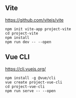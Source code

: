 ## Vite
https://github.com/vitejs/vite
```shell
npm init vite-app project-vite
cd project-vite
npm install
npm run dev -- --open
```

## Vue CLI
https://cli.vuejs.org/
```shell
npm install -g @vue/cli
vue create project-vue-cli
cd project-vue-cli
npm run serve -- --open
```
